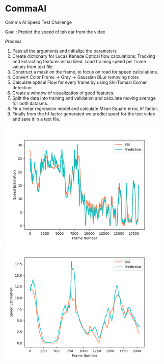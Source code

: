 # CommaAI
Comma AI Speed Test Challenge

Goal : Predict the speed of teh car from the video

_Process_
1) Pass all the arguments and initialize the parameters
2) Create dictionary for Lucas Kanade Optical flow calculations: Tracking and Extracting features initiazlized. Load training speed per frame values from text file.
3) Construct a mask on the frame, to focus on road for speed calculations.
4) Convert Color Frame -> Gray -> Gaussian BLur removing noise
5) Calculate optical Flow for every frame by using Shi-Tomasi Corner detection
6) Create a window of visualization of good features.
7) Split the data into training and validation and calculate moving average for both datasets.
8) Fir a linear regression model and calculate Mean Square error, hf factor.
9) Finally from the hf factor generated we predict speef for the test video and save it in a text file.


![](https://github.com/aayushi-95/CommaAI/blob/master/images/Figure_1.png) ![](https://github.com/aayushi-95/CommaAI/blob/master/images/Figure_1-1.png) 
